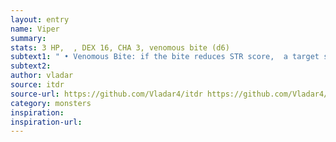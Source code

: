 ```yaml
---
layout: entry
name: Viper
summary:
stats: 3 HP,  , DEX 16, CHA 3, venomous bite (d6)
subtext1: " • Venomous Bite: if the bite reduces STR score,  a target suffers d4 DEX Loss as well."
subtext2:
author: vladar
source: itdr
source-url: https://github.com/Vladar4/itdr https://github.com/Vladar4/itdr https://github.com/Vladar4/itdr
category: monsters
inspiration:
inspiration-url:
---
```

